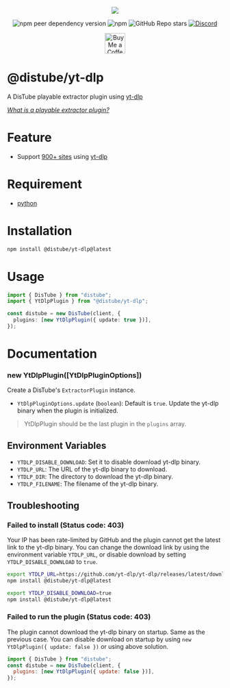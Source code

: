 <div align="center">
  <p>
    <a href="https://nodei.co/npm/@distube/yt-dlp"><img src="https://nodei.co/npm/@distube/yt-dlp.png?downloads=true&downloadRank=true&stars=true"></a>
  </p>
  <p>
    <img alt="npm peer dependency version" src="https://img.shields.io/npm/dependency-version/@distube/yt-dlp/peer/distube?style=flat-square">
    <img alt="npm" src="https://img.shields.io/npm/dt/@distube/yt-dlp?logo=npm&style=flat-square">
    <img alt="GitHub Repo stars" src="https://img.shields.io/github/stars/distubejs/extractor-plugins?logo=github&logoColor=white&style=flat-square">
    <a href="https://discord.gg/feaDd9h"><img alt="Discord" src="https://img.shields.io/discord/732254550689316914?logo=discord&logoColor=white&style=flat-square"></a>
  </p>
  <p>
    <a href='https://ko-fi.com/skick' target='_blank'><img height='48' src='https://storage.ko-fi.com/cdn/kofi3.png' alt='Buy Me a Coffee at ko-fi.com' /></a>
  </p>
</div>

# @distube/yt-dlp

A DisTube playable extractor plugin using [yt-dlp](https://github.com/yt-dlp/yt-dlp)

[_What is a playable extractor plugin?_](https://github.com/skick1234/DisTube/wiki/Projects-Hub#plugins)

# Feature

- Support [900+ sites](https://github.com/yt-dlp/yt-dlp/blob/master/supportedsites.md) using [yt-dlp](https://github.com/yt-dlp/yt-dlp)

# Requirement

- [python](https://www.python.org/)

# Installation

```sh
npm install @distube/yt-dlp@latest
```

# Usage

```ts
import { DisTube } from "distube";
import { YtDlpPlugin } from "@distube/yt-dlp";

const distube = new DisTube(client, {
  plugins: [new YtDlpPlugin({ update: true })],
});
```

# Documentation

### new YtDlpPlugin([YtDlpPluginOptions])

Create a DisTube's `ExtractorPlugin` instance.

- `YtDlpPluginOptions.update` (`boolean`): Default is `true`. Update the yt-dlp binary when the plugin is initialized.

> YtDlpPlugin should be the last plugin in the `plugins` array.

## Environment Variables

- `YTDLP_DISABLE_DOWNLOAD`: Set it to disable download yt-dlp binary.
- `YTDLP_URL`: The URL of the yt-dlp binary to download.
- `YTDLP_DIR`: The directory to download the yt-dlp binary.
- `YTDLP_FILENAME`: The filename of the yt-dlp binary.

## Troubleshooting

### Failed to install (Status code: 403)

Your IP has been rate-limited by GitHub and the plugin cannot get the latest link to the yt-dlp binary.
You can change the download link by using the environment variable `YTDLP_URL`, or disable download by setting `YTDLP_DISABLE_DOWNLOAD` to `true`.

```sh
export YTDLP_URL=https://github.com/yt-dlp/yt-dlp/releases/latest/download/yt-dlp
npm install @distube/yt-dlp@latest
```

```sh
export YTDLP_DISABLE_DOWNLOAD=true
npm install @distube/yt-dlp@latest
```

### Failed to run the plugin (Status code: 403)

The plugin cannot download the yt-dlp binary on startup. Same as the previous case.
You can disable download on startup by using `new YtDlpPlugin({ update: false })` or using above solution.

```js
import { DisTube } from "distube";
const distube = new DisTube(client, {
  plugins: [new YtDlpPlugin({ update: false })],
});
```

